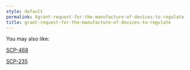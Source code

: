 ```yaml
---
style: default
permalink: Xgrant-request-for-the-manufacture-of-devices-to-regulate
title: grant-request-for-the-manufacture-of-devices-to-regulate
---
```

You may also like:

[SCP-468](http://scp-wiki.net/scp-468)

[SCP-235](http://scp-wiki.net/scp-235)
